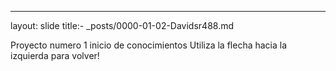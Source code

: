 ---
layout: slide
title:- _posts/0000-01-02-Davidsr488.md

Proyecto numero  1 inicio de conocimientos 
Utiliza la flecha hacia la izquierda para volver!
